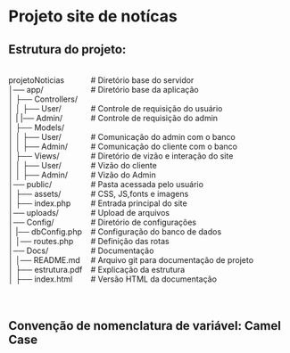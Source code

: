 <h1><b>Projeto site de notícas</b></h1>


<h2><b>Estrutura do projeto:</b></h2> 

<div style="display: flex;">

<div style="display: block;">
<br>
projetoNoticias<br>         
│── app/<br>                
│   ├── Controllers/<br>   
│   │   ├── User/<br>       
│   |   |── Admin/<br>      
│   ├── Models/<br>        
│   │   ├── User/<br>       
│   │   ├── Admin/<br>      
│   ├── Views/<br>         
│   │   ├── User/<br>       
│   │   ├── Admin/<br>      
│── public/<br>             
│   ├── assets/<br>         
│   ├── index.php<br>       
│── uploads/<br>            
│── Config/<br>
│   |── dbConfig.php<br>    
│   │── routes.php<br>         
│── Docs/<br>                   
│   │── README.md<br>       
│   ├── estrutura.pdf<br>   
│   ├── index.html<br>  
<br> 
</div>      

<div style="display: block; padding-left: 15px;">
    <br>
    # Diretório base do servidor<br> 
    # Diretório base da aplicação<br>
    <br>
    # Controle de requisição do usuário<br>
    # Controle de requisição do admin<br>
    <br>
    # Comunicação do admin com o banco<br>
    # Comunicação do cliente com o banco<br>
    # Diretório de vizão e interação do site<br>
    # Vizão do cliente<br>
    # Vizão do Admin<br>
    # Pasta acessada pelo usuário<br>
    # CSS, JS,fonts e imagens<br>
    # Entrada principal do site<br>
    # Upload de arquivos<br>
    # Diretório de configurações<br>
    # Configuração do banco de dados<br>
    # Definição das rotas<br>
    # Documentação<br>
    # Arquivo git para documentação de projeto<br>
    # Explicação da estrutura<br>
    # Versão HTML da documentação<br>
    <br>
</div>

</div>
<br>
<h2>Convenção de nomenclatura de variável: Camel Case</h2>